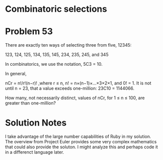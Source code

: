 # Combinatoric selections
# Problem 53
There are exactly ten ways of selecting three from five, 12345:

123, 124, 125, 134, 135, 145, 234, 235, 245, and 345

In combinatorics, we use the notation, 5C3 = 10.

In general,

nCr =	n!/r!(n−r)!
,where r ≤ n, n! = n×(n−1)×...×3×2×1, and 0! = 1.
It is not until n = 23, that a value exceeds one-million: 23C10 = 1144066.

How many, not necessarily distinct, values of  nCr, for 1 ≤ n ≤ 100, are greater than one-million?

# Solution Notes
I take advantage of the large number capabilities of Ruby in my solution. The overview
from Project Euler provides some very complex mathematics that could also provide the 
soluton. I might analyze this and perhaps code it in a differenct language later.
